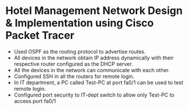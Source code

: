 # Hotel Management Network Design & Implementation using Cisco Packet Tracer
+ Used OSPF as the routing protocol to advertise routes.
+ All devices in the network obtain IP address dynamically with their respective  router configured as the DHCP server.
+ All the devices in the network can communicate with each other.
+ Configured SSH in all the routers for remote login.
+ In IT department, a PC called Test-PC at port fa0/1 can be used to test remote login.
+ Configured port security to IT-dept switch to allow only Test-PC to access port fa0/1

